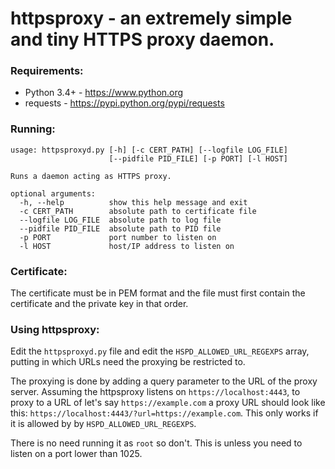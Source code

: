 # httpsproxy - an extremely simple and tiny HTTPS proxy daemon.

### Requirements:
- Python 3.4+ - https://www.python.org
- requests - https://pypi.python.org/pypi/requests

### Running:
    usage: httpsproxyd.py [-h] [-c CERT_PATH] [--logfile LOG_FILE]
                          [--pidfile PID_FILE] [-p PORT] [-l HOST]

    Runs a daemon acting as HTTPS proxy.

    optional arguments:
      -h, --help          show this help message and exit
      -c CERT_PATH        absolute path to certificate file
      --logfile LOG_FILE  absolute path to log file
      --pidfile PID_FILE  absolute path to PID file
      -p PORT             port number to listen on
      -l HOST             host/IP address to listen on

### Certificate:
The certificate must be in PEM format and the file must first contain the certificate and the private key in that order.

### Using httpsproxy:
Edit the `httpsproxyd.py` file and edit the `HSPD_ALLOWED_URL_REGEXPS` array, putting in which URLs need the proxying be restricted to.

The proxying is done by adding a query parameter to the URL of the proxy server. Assuming the httpsproxy listens on `https://localhost:4443`, to proxy to a URL of let's say `https://example.com` a proxy URL should look like this: `https://localhost:4443/?url=https://example.com`. This only works if it is allowed by by `HSPD_ALLOWED_URL_REGEXPS`.

There is no need running it as `root` so don't. This is unless you need to listen on a port lower than 1025.
